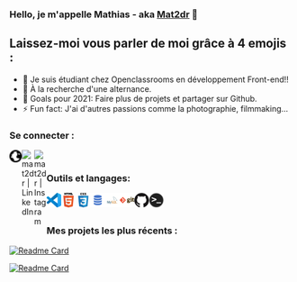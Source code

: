 ### Hello, je m'appelle Mathias - aka [Mat2dr][website] 👋

## Laissez-moi vous parler de moi grâce à 4 emojis :

- 🌱 Je suis étudiant chez Openclassrooms en développement Front-end!!
- 👯 À la recherche d'une alternance.
- 🥅 Goals pour 2021: Faire plus de projets et partager sur Github.
- ⚡ Fun fact: J'ai d'autres passions comme la photographie, filmmaking...


### Se connecter :

[<img align="left" alt="mathiasdragovic.com" width="22px" src="https://raw.githubusercontent.com/iconic/open-iconic/master/svg/globe.svg" />][website]
[<img align="left" alt="mat2dr | LinkedIn" width="22px" src="https://cdn.jsdelivr.net/npm/simple-icons@v3/icons/linkedin.svg" />][linkedin]
[<img align="left" alt="mat2dr | Instagram" width="22px" src="https://cdn.jsdelivr.net/npm/simple-icons@v3/icons/instagram.svg" />][instagram]

<br />

### Outils et langages:

<img align="left" alt="Visual Studio Code" width="26px" src="https://raw.githubusercontent.com/github/explore/80688e429a7d4ef2fca1e82350fe8e3517d3494d/topics/visual-studio-code/visual-studio-code.png" />
<img align="left" alt="HTML5" width="26px" src="https://raw.githubusercontent.com/github/explore/80688e429a7d4ef2fca1e82350fe8e3517d3494d/topics/html/html.png" />
<img align="left" alt="CSS3" width="26px" src="https://raw.githubusercontent.com/github/explore/80688e429a7d4ef2fca1e82350fe8e3517d3494d/topics/css/css.png" />
<img align="left" alt="SQL" width="26px" src="https://raw.githubusercontent.com/github/explore/80688e429a7d4ef2fca1e82350fe8e3517d3494d/topics/sql/sql.png" />
<img align="left" alt="MySQL" width="26px" src="https://raw.githubusercontent.com/github/explore/80688e429a7d4ef2fca1e82350fe8e3517d3494d/topics/mysql/mysql.png" />
<img align="left" alt="Git" width="26px" src="https://raw.githubusercontent.com/github/explore/80688e429a7d4ef2fca1e82350fe8e3517d3494d/topics/git/git.png" />
<img align="left" alt="GitHub" width="26px" src="https://raw.githubusercontent.com/github/explore/78df643247d429f6cc873026c0622819ad797942/topics/github/github.png" />
<img align="left" alt="Terminal" width="26px" src="https://raw.githubusercontent.com/github/explore/80688e429a7d4ef2fca1e82350fe8e3517d3494d/topics/terminal/terminal.png" />

<br />
<br />

### Mes projets les plus récents :

[![Readme Card](https://github-readme-stats.vercel.app/api/pin/?username=Mat2dr&repo=DragovicMathias_P3_30072021&title_color=fff&icon_color=f9f9f9&text_color=9f9f9f&bg_color=151515)](https://github.com/Mat2dr/DragovicMathias_P3_30072021)

[![Readme Card](https://github-readme-stats.vercel.app/api/pin/?username=Mat2dr&repo=DragovicMathias_P2_01062021&title_color=fff&icon_color=f9f9f9&text_color=9f9f9f&bg_color=151515)](https://github.com/Mat2dr/DragovicMathias_P2_01062021)


[website]: https://mathiasdragovic.com/
[instagram]: https://www.instagram.com/mat2dr/
[linkedin]: www.linkedin.com/in/mathias-dragovic
